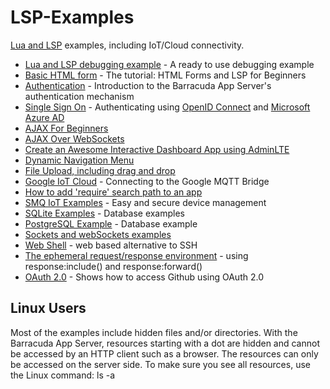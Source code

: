 # LSP-Examples
 [Lua and LSP](https://realtimelogic.com/products/lua-server-pages/) examples, including IoT/Cloud connectivity.

* [Lua and LSP debugging example](Lua-Debug) - A ready to use debugging example 
* [Basic HTML form](html-form) - The tutorial: HTML Forms and LSP for Beginners
* [Authentication](authentication) - Introduction to the Barracuda App Server's authentication mechanism
* [Single Sign On](fs-sso) - Authenticating using [OpenID Connect](https://openid.net/connect/) and [Microsoft Azure AD](https://portal.azure.com/)
* [AJAX For Beginners](AJAX)
* [AJAX Over WebSockets](AJAX-Over-WebSockets)
* [Create an Awesome Interactive Dashboard App using AdminLTE](Dashboard)
* [Dynamic Navigation Menu](Dynamic-Nav-Menu)
* [File Upload, including drag and drop](upload)
* [Google IoT Cloud](Cloud-IoT-Core) - Connecting to the Google MQTT Bridge
* [How to add 'require' search path to an app](require-test)
* [SMQ IoT Examples](SMQ-examples) - Easy and secure device management
* [SQLite Examples](SQLite) - Database examples
* [PostgreSQL Example](PostgreSQL) - Database example
* [Sockets and webSockets examples](socket-examples)
* [Web Shell](Web-Shell) - web based alternative to SSH
* [The ephemeral request/response environment](command-env) - using response:include() and response:forward()
* [OAuth 2.0](oauth) - Shows how to access Github using OAuth 2.0

## Linux Users

Most of the examples include hidden files and/or directories. With the
Barracuda App Server, resources starting with a dot are hidden and
cannot be accessed by an HTTP client such as a browser. The resources
can only be accessed on the server side. To make sure you see all
resources, use the Linux command: ls -a
